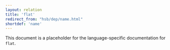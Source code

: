 ```yaml
---
layout: relation
title: 'flat'
redirect_from: "hsb/dep/name.html"
shortdef: 'name'
---
```


This document is a placeholder for the language-specific documentation
for `flat`.
